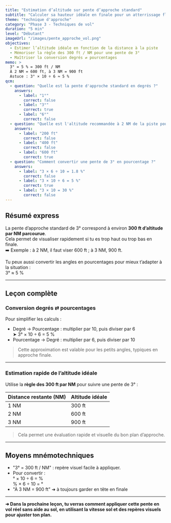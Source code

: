 ```yaml
---
title: "Estimation d’altitude sur pente d’approche standard"
subtitle: "Calculer sa hauteur idéale en finale pour un atterrissage fluide"
theme: "technique d'approche"
category: "Phase 3 - Techniques de vol"
duration: "5 min"
level: "Débutant"
imageUrl: "/images/pente_approche_vol.png"
objectives:
  - Estimer l’altitude idéale en fonction de la distance à la piste
  - Mémoriser la règle des 300 ft / NM pour une pente de 3°
  - Maîtriser la conversion degrés ⇄ pourcentages
memo: >
  3° = 5 % = 300 ft / NM  
  À 2 NM = 600 ft, à 3 NM = 900 ft  
  Astuce : 3° × 10 ÷ 6 ≈ 5 %
qcm:
  - question: "Quelle est la pente d'approche standard en degrés ?"
    answers:
      - label: "1°"
        correct: false
      - label: "3°"
        correct: true
      - label: "6°"
        correct: false
  - question: "Quelle est l'altitude recommandée à 2 NM de la piste pour respecter un plan à 3° ?"
    answers:
      - label: "200 ft"
        correct: false
      - label: "400 ft"
        correct: false
      - label: "600 ft"
        correct: true
  - question: "Comment convertir une pente de 3° en pourcentage ?"
    answers:
      - label: "3 × 6 ÷ 10 = 1.8 %"
        correct: false
      - label: "3 × 10 ÷ 6 = 5 %"
        correct: true
      - label: "3 × 10 = 30 %"
        correct: false
---
```


## Résumé express

La pente d’approche standard de 3° correspond à environ **300 ft d’altitude par NM parcourue**.  
Cela permet de visualiser rapidement si tu es trop haut ou trop bas en finale.  
➡️ Exemple : à 2 NM, il faut viser 600 ft ; à 3 NM, 900 ft.

Tu peux aussi convertir les angles en pourcentages pour mieux t’adapter à la situation :  
3° ≈ 5 %

---

## Leçon complète

### Conversion degrés ⇄ pourcentages

Pour simplifier les calculs :

- Degré → Pourcentage : multiplier par 10, puis diviser par 6  
  ➤ 3° × 10 ÷ 6 = 5 %
- Pourcentage → Degré : multiplier par 6, puis diviser par 10

> Cette approximation est valable pour les petits angles, typiques en approche finale.

---

### Estimation rapide de l’altitude idéale

Utilise la **règle des 300 ft par NM** pour suivre une pente de 3° :

| Distance restante (NM) | Altitude idéale |
| ---------------------- | --------------- |
| 1 NM                   | 300 ft          |
| 2 NM                   | 600 ft          |
| 3 NM                   | 900 ft          |

> Cela permet une évaluation rapide et visuelle du bon plan d’approche.

---

## Moyens mnémotechniques

- "3° = 300 ft / NM" : repère visuel facile à appliquer.
- Pour convertir :  
  ° × 10 ÷ 6 = %  
  % × 6 ÷ 10 = °
- "À 3 NM = 900 ft" ➜ à toujours garder en tête en finale

---

**➜ Dans la prochaine leçon, tu verras comment appliquer cette pente en vol réel sans aide au sol, en utilisant la vitesse sol et des repères visuels pour ajuster ton plan.**
